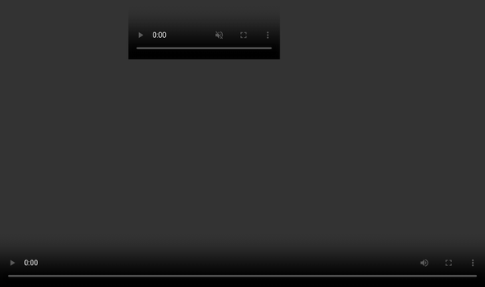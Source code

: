 ```yaml
---
layout: post
title: Bringing VR to the Web
description: What considerations one needs to make when doing VR in the web
image: https://i.imgur.com/1CuaofJ.jpg
scripts: [
	'scripts/post-to-slides.js',
	'scripts/slide-utils.js'
]
styles: [
	'scripts/third-party/a-slides.css',
]
---
```


# {{page.title}}

<!-- Link to trigger conversion script -->
[Convert to Slide Deck](#aslides)

## Abstract

Virtual Reality has tradionally been the domain of the Desktop or Native App. New APIs give a two way benefit allowing
VR content to be delivered quickly through the web platform whilst taking advantage of the many benefits the web offers.

This talk aims to discuss VR as a new platform, in the same way the mobile web was. What lessons can we learn from that era
to avoid dividing the web and how can developers get involved to influence the way WebVR grows.


## VR as a new platform

The current wave of VR has been around for a few years now and has had a wonderous start.

Of the most popular headsets there have been millions of GearVRs sold and Tens of Millions of Cardboard units.

This is only the beginning we will look back on VR today

-- Slide --

As we do on mobile phones in the 80s

-- slide --

Right now there are now 2 Virtual Reality web browsers, for browsing the web inside the headset, Samsung Internet for Gear VR Chrome for Daydream with more coming soon.

There are some new web apis for providing enhanced content for VR headsets

such as enabling the playing of 360 media

-- slide --

and setting the environment.

<script>window.setDynamicSlide(contentSlide([
	{html: `<div class="dark" style="background-color: #576363 !important; background-image: url(images/me-and-dan.jpg);background-size: cover;min-height: 16em;display: flex;justify-content: flex-start;padding: 0.5em;background-position: center right;align-items: stretch;">
<span style="flex-grow: 1;text-align: right; font-size: 4rem; text-shadow: 0 0 1em #576363;">@lady_ada_king</span>
<span style="font-size: 5rem; text-shadow: 0 0 1em #576363;">@samsunginternet</span>
</div>`},
{html: `<div style="background-image: url(images/cellphone.jpg);background-size: cover;min-height: 16em;display: flex;justify-content: flex-end;padding: 0.5em;background-position: center right;">
<small style="color: white; text-align: right;">Michael Douglas in Wall Street (1987)</small>
</div>`},
{video: 'images/space-jam.mp4'},
{video: 'images/360-media.mp4', start: 17},
]));</script>
<blockquote style="padding: 0;">
<h2>Picture of me and dan</h2>
<h2>Old mobile phone</h2>
<h2>Video of Samsung Internet in Browser</h2><video src="images/space-jam.mp4"></video>
<h2>360deg media being handled in the browser</h2><video src="images/360-media.mp4"></video>
</blockquote>

## The state of VR today (WebGL based)

There is a suite of new APIs for enhancing WebGL to access head tracking, and handling the distortion and multiple displays needed for VR headsets.

These are known as the WebVR APIs

Using these one can bring content from 3D to the web

As well as the obvious gaming applications this can be used for shopping, education, sports, health and travel

The web makes it ideal for single use throw away experiences with the aim of going viral or providing a low barrier for entry.

One can take advantage of the web's powerful apis to enhance these experiences

There is a polyfill to allow these apis to be used on iOS and mobile chrome with a google cardboard.

<script>setDynamicSlide({
	setup: function () {
		this.querySelector('video').currentTime=0;
		this.querySelector('video').pause();
	},
	action: function *() {
		this.querySelector('video').play();
		yield;
	},
	teardown: function () {
		this.querySelector('video').pause();
	}
});</script>
<blockquote style="padding: 0; justify-content: flex-end;">
<video src="images/enter-vr.mp4" style="position:absolute; top: 0; left: 0; width:100%; height: 100%; max-height: none; object-fit: cover;"></video>
<pre style="z-index: 2; text-align: center; background: rgba(0,0,0,0.8);">VRDisplay.requestPresent({ source: myCanvas });</pre>
</blockquote>

## How the web platform can enhance VR

The web as a platform has been delivering media content for years now.

There are many reasons Native platforms can be trump the web with regard to quality.

But this is a trade off we make for the many benefits we gain from the web.

-- slide --

The web brings us the ability to reach a large audience across a wide variety of platforms,

We can take advantage of URLs and deep linking

The web also has access to many useful APIs which VR will bring to entirely new relevance.

<script>window.setDynamicSlide(window.elByEl());</script>
> # Why do VR on the web?
>
> > ## *"If visual fidelity was all that mattered we would be watching blu-rays not Netflix"*
> >
> > ### -- Josh Carpenter
>
> # Enabling Copresence on the Web

### P2P Via WebRTC

WebRTC is an Api to allow peer to peer messaging between browsers.

WebRTC primarily used for Video Chat now will probably become the primary
method of delivering copresence. Allowing multiple avatars to share the same virtual space.

Explain how it can be used for Copresence with some code

<script>setDynamicSlide({
	setup: function () {
		this.querySelector('video').currentTime=0;
		this.querySelector('video').pause();
		this.querySelector('span').style.display = 'block';
		this.querySelector('pre').style.display = 'none';
	},
	action: function *() {
		this.querySelector('video').play();
		yield;

		this.querySelector('span').style.display = 'none';
		const pre = this.querySelector('pre');
		pre.style.display = 'block';

		pre.textContent = 'var peerConn = new RTCPeerConnection(config);';
		yield;

		pre.textContent = `navigator.mediaDevices.getUserMedia({
	audio: true,
	video: false
})
.then(function(stream) {
	var microphone = audioCtx.createMediaStreamSource(stream);
	var dest = audioCtx.createMediaStreamDestination();
	microphone.connect(dest);
	peerConn.addStream(dest.stream);
})`;
		yield;

		pre.textContent = 'peerConn.createDataChannel();';
		yield;
	},
	teardown: function () {
		this.querySelector('video').pause();
	}
});</script>
<blockquote style="padding: 0; justify-content: flex-end;">
<video src="images/boris-smus-copresence.m4v" style="position:absolute; top: 0; left: 0; width:100%; height: 100%; max-height: none; object-fit: cover;"></video>
<span style="z-index: 2; text-align: center; background: rgba(0,0,0,0.8); padding: 1em; margin: 1em; border-radius: 1em;">WebVR Copresence by Boris Smus</span>
<pre style="z-index: 2; background: rgba(0,0,0,0.8); padding: 1em; margin: 1em; border-radius: 1em;"></pre>
</blockquote>

## Expectations by being on the web

Even though one may be making something new and amazing, the wow factor for VR will wear off and users have a short attention span.

The lessons we've learnt in engaging uers on the web are still applicable here

Primarily reduce the barrier between the user and content.

Start fast. Each barrier to entry will lose a signifcant portion of your users.

The advantage of the web is that one link click takes you to the content but that advantage is lost easily.

* Avoid interstitials redirecting users to different devices or platforms
* Avoid long loading
* Work on desktop but enhance into VR

Think of showing VR content the same way you would use video content,

* Content is buffered, not loaded all in one go
* Content is visible on the page straight away
* Content quality improves with bandwidth and device power

<script>setDynamicSlide(contentSlide([
	{html: '<h1 style="position: absolute; top: 0; left: 1em;">The Web Comes with Expectations</h1>'},
	{image: 'images/engagement.png', caption: 'Study by Google on Loading time and Engagement', captionStyle: 'z-index: 2; text-align: center; background: rgba(0,0,0,0.8); padding: 1em; border-radius: 1em; width: auto; margin: 1em; font-size: 3rem;', style:"position: absolute; top: 0; left: 0; width: 100%; height: 100%; margin: 0; max-width: none; max-height: none;"},
	{video: 'images/gun.m4v', caption: 'http://gun.playcanvas.com', style:'position: absolute; top:0; left: 0; width: 100%; height: 100%; z-index: -1; object-fit: cover;', captionStyle: 'z-index: 2; text-align: center; background: rgba(0,0,0,0.8); padding: 1em; border-radius: 1em; width: auto; margin: 1em; font-size: 3rem;'},
]));</script>
<blockquote style="justify-content: flex-end; padding: 0;">
<ul>
<li>&lt; 3s Acceptable</li>
<li>&lt; 1s Good</li>
<li>&lt; 0.5s Ideal</li>
</ul>
<video src="images/gun.m4v" muted></video>
</blockquote>

### Service Workers and Cache APIs

There are new APIs for advanced network control known as a Service Worker

*Who here has used Service Workers Before?*

Using the Service worker to cache assets, models etc

Work offline, reduce network usage, handle assets

Here we have a Service worker registered to cache all out intial assets so they work offline and are available quickly.

We can then send messages to the service worker to cache additional content as it is needed, e.g. the assests for the next level

this allows us to get started quickly and pull down additional assets in the background

Cross-origin Service Workers & Foreign Fetch libraries and assets common across VR experiences can be cached and made available quickly for a fast VR browsing experience.

The new Crossorigin Service Workers Foreign fetch will allow reusable VR components such as popular models or libraries to be cached on the client so
have a large chance of not needing to be downloaded again.

<script>setDynamicSlide(elByEl())</script>
> <img src="images/the-pwa-web3.svg" style="background: white;"/>
>
> ```js
self.addEventListener('install', function(event) {
	caches.open('my-cache')
	.then(cache => cache.addAll([
		'texture.jpg',
		'model.gltf',
		'engine.js'
	]));
});
>
self.addEventListener('fetch', function(event) {
  event.respondWith(
    caches.match(event.request)
	.then(function(response) {
        return response || fetch(event.request);
    });
  );
});
```
>
> ```js
self.addEventListener('message', function(event) {
	if (event.data.action === 'CACHE') {
		caches.open('my-cache')
		.then(cache => cache.addAll(event.data.assetsArray));
	}
});
```


## Works across devices

until there is enough content that people are regularly browsing in a headset

People probably won't have a head set to hand

Need to support cardboard and gearvr as well as htc vive and occulus rift

> Demo same content across Samsung Internet, Safari, Desktop Chrome

## The potential future of VR in the web (Markup CSS3D)

The web isn't just WebGL though we have 25 years of content already available

The web should start providing additional APIs to bring this content into the future

Should the web handle the concept of a persistent avatar to maintain a user across multiple domains or should that be left to the web platform?

Should html be able to mark up 3D models or should it be left up to WebGL?

What about the metaverse?

The idea of the metaverse is that of a persistent shared virtual space

Can this grow out of the web platform?

<script>setDynamicSlide(elByEl());</script>

> # The Future?
>
> ```css
.container {
	overflow-y: scroll;
	perspective: 600px;
	height: 100vh;
}
.container .hero {
	transform: translateZ(100px);
}
```
>
> ```css
.container {
	overflow-y: scroll;
	perspective: 600px;
	perspective: real3d; /* handle headset perspective?! */
	height: 100vh;
}
.container .hero {
	transform: translateZ(100px);
}
```

## How to get involved in Standards to influence the future of VR

These discussions are happening today!

If anything in this talk has interested you then please get involved.

If you start now you will be able to shape the next medium of the web

I don't know about you guys but I am pretty excited for our VR future.

> # Get involved in standards
>
> ## https://www.w3.org/community/webvr/
>
> ## https://github.com/w3c/webvr

<script>

	// Fancy Emojis
	window._addScript('https://twemoji.maxcdn.com/2/twemoji.min.js')().then(function () {
		twemoji.parse(document.body, {
			folder: 'svg',
			ext: '.svg'
		});
	});

	// Add links to deep link into slides
	var blockquote = Array.from(document.querySelectorAll('body.post > blockquote'));
	var newSpans = [];
	document.querySelector('a[href="#aslides"]').addEventListener('click', function () {
		newSpans.forEach(function (s) {
			s.removeEventListener('click', onclick);
			s.remove();
		});
		newSpans.splice(0);
	});

	blockquote.forEach(function (el) {
		var span = document.createElement('span');
		newSpans.push(span);
		span.textContent = ' View Slide';
		span.addEventListener('click', function onclick() {
			window.removeHashChangeEventListener();
			newSpans.forEach(function (s) {
				s.removeEventListener('click', onclick);
				s.remove();
			});
			init().then(function () {
				document.querySelector('.a-slides_slide-container').dispatchEvent(new CustomEvent('a-slides_goto-slide', {detail: {slide: el.parentNode}}));
			});
		});
		span.setAttribute('class', 'slide-view-button');
		el.appendChild(span);
	});
</script>